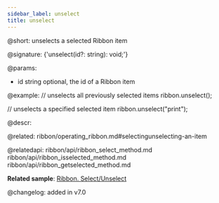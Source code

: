 ```yaml
---
sidebar_label: unselect
title: unselect
---          
```


@short: unselects a selected Ribbon item

@signature: {'unselect(id?: string): void;'}

@params:
- id	string  optional, the id of a Ribbon item

@example:
// unselects all previously selected items
ribbon.unselect();
 
// unselects a specified selected item
ribbon.unselect("print");



@descr:

@related: ribbon/operating_ribbon.md#selectingunselecting-an-item

@relatedapi:
ribbon/api/ribbon_select_method.md
ribbon/api/ribbon_isselected_method.md
ribbon/api/ribbon_getselected_method.md

**Related sample**: [Ribbon. Select/Unselect](https://snippet.dhtmlx.com/0vy8uk4s)

@changelog:
added in v7.0

